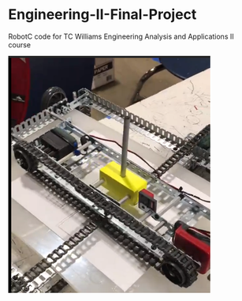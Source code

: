 # Engineering-II-Final-Project
RobotC code for TC Williams Engineering Analysis and Applications II course

[![IMAGE ALT TEXT HERE](plotterPicture.png)](https://www.youtube.com/watch?v=_wb02XLVTR4)
